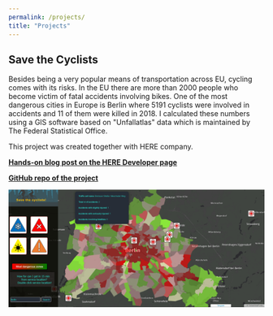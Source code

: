 ```yaml
---
permalink: /projects/
title: "Projects"
---
```


## Save the Cyclists

Besides being a very popular means of transportation across EU, cycling comes with its risks. In the EU there are more than 2000 people who become victim of fatal accidents involving bikes. One of the most dangerous cities in Europe is Berlin where 5191 cyclists were involved in accidents and 11 of them were killed in 2018. I calculated these numbers using a GIS software based on "Unfallatlas" data which is maintained by The Federal Statistical Office.

This project was created together with HERE company.

[**Hands-on blog post on the HERE Developer page**](https://developer.here.com/blog/helping-cyclists-stay-safe-here-studio?_lrsc=13d8722c-a051-46a5-ba3f-cc20e5148d03&cid=other-Elevate-FD-0-HERE-&utm_source=Elevate&utm_medium=social&utm_campaign=Online_CommsShare_2020)

[**GitHub repo of the project**](https://github.com/OloOcki/oloocki.github.io)

![enter image description here](/projects/images/saveTheCyclists.PNG)